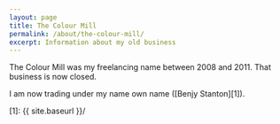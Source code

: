 ```yaml
---
layout: page
title: The Colour Mill
permalink: /about/the-colour-mill/
excerpt: Information about my old business
---
```


The Colour Mill was my freelancing name between 2008 and 2011. That business is now closed.

I am now trading under my name own name ([Benjy Stanton][1]).

[1]: {{ site.baseurl }}/